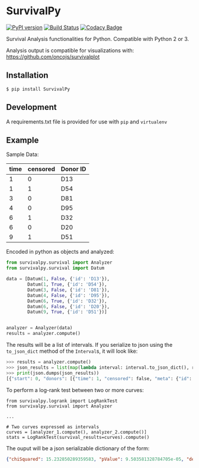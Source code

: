 # SurvivalPy
[![PyPI version](https://badge.fury.io/py/SurvivalPy.svg)](https://badge.fury.io/py/SurvivalPy)
[![Build Status](https://travis-ci.org/andricDu/SurvivalPy.svg?branch=master)](https://travis-ci.org/andricDu/SurvivalPy)
[![Codacy Badge](https://api.codacy.com/project/badge/Grade/83429cb40db54f918cb402da4bee0318)](https://www.codacy.com/app/icgc-dcc/SurvivalPy?utm_source=github.com&amp;utm_medium=referral&amp;utm_content=andricDu/SurvivalPy&amp;utm_campaign=Badge_Grade)

Survival Analysis functionalities for Python. Compatible with Python 2 or 3. 

Analysis output is compatible for visualizations with: https://github.com/oncojs/survivalplot

## Installation
`$ pip install SurvivalPy`

## Development 
A requirements.txt file is provided for use with `pip` and `virtualenv`

## Example

Sample Data:

time | censored | Donor ID |
----|------|------|
1 | 0  | D13
1 | 1  | D54
3 | 0  | D81
4 | 0  | D95
6 | 1  | D32
6 | 0  | D20
9 | 1  | D51

Encoded in python as objects and analyzed:

```python
from survivalpy.survival import Analyzer
from survivalpy.survival import Datum

data = [Datum(1, False, {'id': 'D13'}),
        Datum(1, True, {'id': 'D54'}),
        Datum(3, False, {'id': 'D81'}),
        Datum(4, False, {'id': 'D95'}),
        Datum(6, True, {'id': 'D32'}),
        Datum(6, False, {'id': 'D20'}),
        Datum(9, True, {'id': 'D51'})]


analyzer = Analyzer(data)
results = analyzer.compute()
```

The results will be a list of intervals. If you serialize to json using the `to_json_dict` method of the `Interval`s, it will look like:
```python
>>> results = analyzer.compute()
>>> json_results = list(map(lambda interval: interval.to_json_dict(), results))
>>> print(json.dumps(json_results))
[{"start": 0, "donors": [{"time": 1, "censored": false, "meta": {"id": "D13"}}, {"time": 1, "censored": true, "meta": {"id": "D54"}}], "censored": 1, "died": 1, "cumulativeSurvival": 1, "end": 1}, {"start": 0, "donors": [{"time": 3, "censored": false, "meta": {"id": "D81"}}], "censored": 0, "died": 1, "cumulativeSurvival": 0.8333333333333334, "end": 3}, {"start": 0, "donors": [{"time": 4, "censored": false, "meta": {"id": "D95"}}], "censored": 0, "died": 1, "cumulativeSurvival": 0.8, "end": 4}, {"start": 0, "donors": [{"time": 6, "censored": true, "meta": {"id": "D32"}}, {"time": 6, "censored": false, "meta": {"id": "D20"}}], "censored": 1, "died": 1, "cumulativeSurvival": 0.75, "end": 6}, {"start": 0, "donors": [], "censored": 0, "died": 0, "cumulativeSurvival": 0, "end": 6}]
```

To perform a log-rank test between two or more curves:
```
from survivalpy.logrank import LogRankTest
from survivalpy.survival import Analyzer

...

# Two curves expressed as intervals
curves = [analyzer_1.compute(), analyzer_2.compute()]
stats = LogRankTest(survival_results=curves).compute()
```
The ouput will be a json serializable dictionary of the form:
```json
{"chiSquared": 15.232850289359583, "pValue": 9.503581328784705e-05, "degreesFreedom": 1}
```
